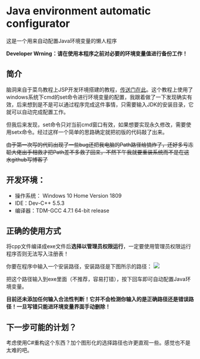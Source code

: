 # Java environment automatic configurator
这是一个用来自动配置Java环境变量的懒人程序

**Developer Wrning：请在使用本程序之前对必要的环境变量值进行备份工作！**

## 简介
脑洞来自于菜鸟教程上JSP开发环境搭建的教程，[传送门在此](https://www.runoob.com/jsp/jsp-setup.html)。这个教程上使用了windows系统下cmd的set命令进行环境变量的配置，我跟着做了一下发现确实有效，后来想到是不是可以通过程序完成这件事情，只需要输入JDK的安装目录，它就可以自动完成配置工作。

但我后来发现，set命令只对当前cmd窗口有效，如果想要实现永久修改，需要使用setx命令。经过这样一个简单的思路确定就把初版的代码敲了出来。

<del>由于第一次写的代码出现了一些bug还把我电脑的Path路径给搞炸了，还好多亏冻聪大佬出手相救才把Path差不多救了回来，不然下午我就要重装系统而不是在这水github写博客了</del>

## 开发环境：
- 操作系统： Windows 10 Home Version 1809
- IDE：Dev-C++ 5.5.3
- 编译器：TDM-GCC 4.7.1 64-bit release

## 正确的使用方式
将cpp文件编译成exe文件后**选择以管理员权限运行**，一定要使用管理员权限运行程序否则无法写入注册表！

你要在程序中输入一个安装路径，安装路径是下图所示的路径：
![](https://i.loli.net/2019/01/11/5c385a56e210f.png)

把这个路径输入到exe里面（不推荐，容易打错），按下回车即可自动配置Java环境变量。

**目前还未添加任何输入合法性判断！它并不会检测你输入的是正确路径还是错误路径！一旦写错只能进环境变量界面手动删除！**

## 下一步可能的计划？

考虑使用C#重构这个东西？加个图形化的选择路径也许更直观一些。感觉也不是太难的吧。
